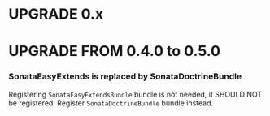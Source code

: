 UPGRADE 0.x
===========

UPGRADE FROM 0.4.0 to 0.5.0
===========================

### SonataEasyExtends is replaced by SonataDoctrineBundle

Registering `SonataEasyExtendsBundle` bundle is not needed, it SHOULD NOT be registered.
Register `SonataDoctrineBundle` bundle instead.
